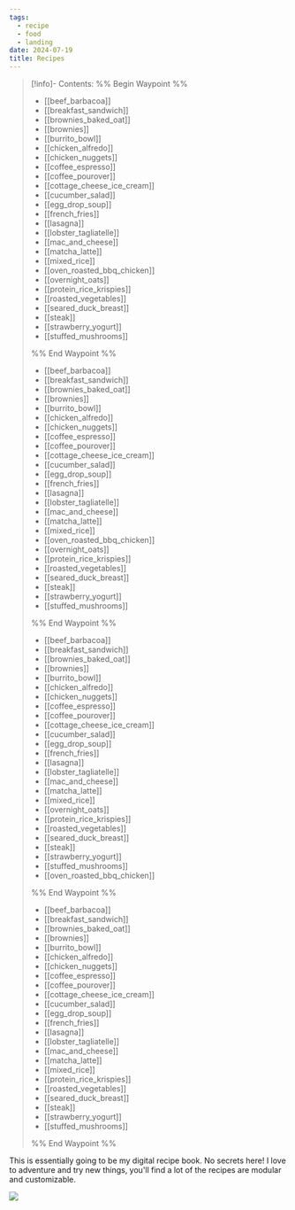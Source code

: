 ```yaml
---
tags:
  - recipe
  - food
  - landing
date: 2024-07-19
title: Recipes
---
```


> [!info]- Contents: 
>%% Begin Waypoint %%
>- [[beef_barbacoa]]
>- [[breakfast_sandwich]]
>- [[brownies_baked_oat]]
>- [[brownies]]
>- [[burrito_bowl]]
>- [[chicken_alfredo]]
>- [[chicken_nuggets]]
>- [[coffee_espresso]]
>- [[coffee_pourover]]
>- [[cottage_cheese_ice_cream]]
>- [[cucumber_salad]]
>- [[egg_drop_soup]]
>- [[french_fries]]
>- [[lasagna]]
>- [[lobster_tagliatelle]]
>- [[mac_and_cheese]]
>- [[matcha_latte]]
>- [[mixed_rice]]
>- [[oven_roasted_bbq_chicken]]
>- [[overnight_oats]]
>- [[protein_rice_krispies]]
>- [[roasted_vegetables]]
>- [[seared_duck_breast]]
>- [[steak]]
>- [[strawberry_yogurt]]
>- [[stuffed_mushrooms]]
>
>%% End Waypoint %%
>- [[beef_barbacoa]]
>- [[breakfast_sandwich]]
>- [[brownies_baked_oat]]
>- [[brownies]]
>- [[burrito_bowl]]
>- [[chicken_alfredo]]
>- [[chicken_nuggets]]
>- [[coffee_espresso]]
>- [[coffee_pourover]]
>- [[cottage_cheese_ice_cream]]
>- [[cucumber_salad]]
>- [[egg_drop_soup]]
>- [[french_fries]]
>- [[lasagna]]
>- [[lobster_tagliatelle]]
>- [[mac_and_cheese]]
>- [[matcha_latte]]
>- [[mixed_rice]]
>- [[oven_roasted_bbq_chicken]]
>- [[overnight_oats]]
>- [[protein_rice_krispies]]
>- [[roasted_vegetables]]
>- [[seared_duck_breast]]
>- [[steak]]
>- [[strawberry_yogurt]]
>- [[stuffed_mushrooms]]
>
>%% End Waypoint %%
>- [[beef_barbacoa]]
>- [[breakfast_sandwich]]
>- [[brownies_baked_oat]]
>- [[brownies]]
>- [[burrito_bowl]]
>- [[chicken_alfredo]]
>- [[chicken_nuggets]]
>- [[coffee_espresso]]
>- [[coffee_pourover]]
>- [[cottage_cheese_ice_cream]]
>- [[cucumber_salad]]
>- [[egg_drop_soup]]
>- [[french_fries]]
>- [[lasagna]]
>- [[lobster_tagliatelle]]
>- [[mac_and_cheese]]
>- [[matcha_latte]]
>- [[mixed_rice]]
>- [[overnight_oats]]
>- [[protein_rice_krispies]]
>- [[roasted_vegetables]]
>- [[seared_duck_breast]]
>- [[steak]]
>- [[strawberry_yogurt]]
>- [[stuffed_mushrooms]]
>- [[oven_roasted_bbq_chicken]]
>
>%% End Waypoint %%
>- [[beef_barbacoa]]
>- [[breakfast_sandwich]]
>- [[brownies_baked_oat]]
>- [[brownies]]
>- [[burrito_bowl]]
>- [[chicken_alfredo]]
>- [[chicken_nuggets]]
>- [[coffee_espresso]]
>- [[coffee_pourover]]
>- [[cottage_cheese_ice_cream]]
>- [[cucumber_salad]]
>- [[egg_drop_soup]]
>- [[french_fries]]
>- [[lasagna]]
>- [[lobster_tagliatelle]]
>- [[mac_and_cheese]]
>- [[matcha_latte]]
>- [[mixed_rice]]
>- [[protein_rice_krispies]]
>- [[roasted_vegetables]]
>- [[seared_duck_breast]]
>- [[steak]]
>- [[strawberry_yogurt]]
>- [[stuffed_mushrooms]]
>
>%% End Waypoint %%

This is essentially going to be my digital recipe book. No secrets here! I love to adventure and try new things, you'll find a lot of the recipes are modular and customizable.

![](https://res.cloudinary.com/drwjkxxud/image/upload/v1721090111/spongbob_formula_1_jscx7g.gif)